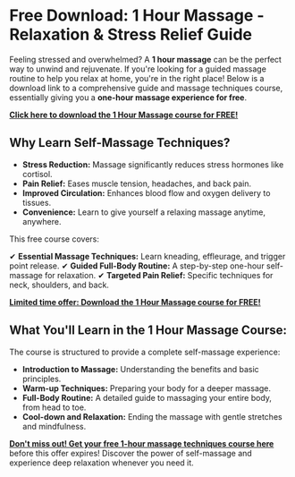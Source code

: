 # Free Download: 1 Hour Massage - Relaxation & Stress Relief Guide

Feeling stressed and overwhelmed? A **1 hour massage** can be the perfect way to unwind and rejuvenate. If you're looking for a guided massage routine to help you relax at home, you're in the right place! Below is a download link to a comprehensive guide and massage techniques course, essentially giving you a **one-hour massage experience for free**.

[**Click here to download the 1 Hour Massage course for FREE!**](https://udemywork.com/1-hour-massage)

## Why Learn Self-Massage Techniques?

*   **Stress Reduction:** Massage significantly reduces stress hormones like cortisol.
*   **Pain Relief:** Eases muscle tension, headaches, and back pain.
*   **Improved Circulation:** Enhances blood flow and oxygen delivery to tissues.
*   **Convenience:** Learn to give yourself a relaxing massage anytime, anywhere.

This free course covers:

✔ **Essential Massage Techniques:** Learn kneading, effleurage, and trigger point release.
✔ **Guided Full-Body Routine:** A step-by-step one-hour self-massage for relaxation.
✔ **Targeted Pain Relief:** Specific techniques for neck, shoulders, and back.

[**Limited time offer: Download the 1 Hour Massage course for FREE!**](https://udemywork.com/1-hour-massage)

## What You'll Learn in the 1 Hour Massage Course:

The course is structured to provide a complete self-massage experience:

*   **Introduction to Massage:** Understanding the benefits and basic principles.
*   **Warm-up Techniques:** Preparing your body for a deeper massage.
*   **Full-Body Routine:** A detailed guide to massaging your entire body, from head to toe.
*   **Cool-down and Relaxation:** Ending the massage with gentle stretches and mindfulness.

**[Don't miss out! Get your free 1-hour massage techniques course here](https://udemywork.com/1-hour-massage)** before this offer expires! Discover the power of self-massage and experience deep relaxation whenever you need it.
